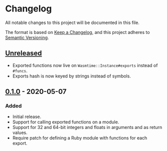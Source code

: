 # Changelog

All notable changes to this project will be documented in this file.

The format is based on [Keep a Changelog](https://keepachangelog.com/en/1.0.0/),
and this project adheres to [Semantic Versioning](https://semver.org/spec/v2.0.0.html).

## [Unreleased]

- Exported functions now live on `Wasmtime::Instance#exports` instead of `#funcs`.
- Exports hash is now keyed by strings instead of symbols.

## [0.1.0] - 2020-05-07

### Added

- Initial release.
- Support for calling exported functions on a module.
- Support for 32 and 64-bit integers and floats in arguments and as return values.
- Require patch for defining a Ruby module with functions for each export.

[unreleased]: https://github.com/dtcristo/wasmtime-ruby/compare/v0.1.0...HEAD
[0.1.0]: https://github.com/dtcristo/wasmtime-ruby/releases/tag/v0.1.0
